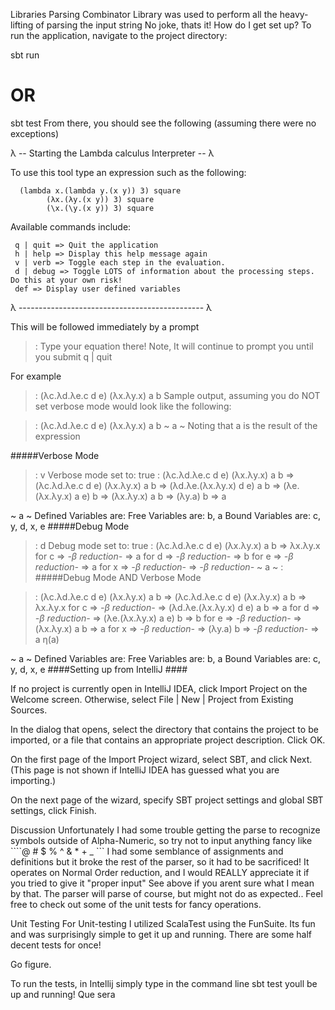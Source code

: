 Libraries
Parsing Combinator Library was used to perform all the heavy-lifting of parsing the input string
No joke, thats it!
How do I get set up?
To run the application, navigate to the project directory:

sbt run
# OR 
sbt test
From there, you should see the following (assuming there were no exceptions)

λ -- Starting the Lambda calculus Interpreter -- λ

To use this tool type an expression such as the following:

      (lambda x.(lambda y.(x y)) 3) square
            (λx.(λy.(x y)) 3) square
            (\x.(\y.(x y)) 3) square

Available commands include:

     q | quit => Quit the application
     h | help => Display this help message again
     v | verb => Toggle each step in the evaluation.
     d | debug => Toggle LOTS of information about the processing steps. Do this at your own risk!
     def => Display user defined variables

λ ---------------------------------------------- λ

This will be followed immediately by a prompt

>:
Type your equation there! Note, It will continue to prompt you until you submit q | quit

For example

>: (λc.λd.λe.c d e) (λx.λy.x) a b
Sample output, assuming you do NOT set verbose mode would look like the following:

>: (λc.λd.λe.c d e) (λx.λy.x) a b
 ~  a  ~
Noting that a is the result of the expression

#####Verbose Mode

>: v
Verbose mode set to: true
>: (λc.λd.λe.c d e) (λx.λy.x) a b
=> (λc.λd.λe.c d e) (λx.λy.x) a b
=> (λd.λe.(λx.λy.x) d e) a b
=> (λe.(λx.λy.x) a e) b
=> (λx.λy.x) a b
=> (λy.a) b
=> a

 ~  a  ~
Defined Variables are:
Free Variables are: b, a
Bound Variables are: c, y, d, x, e 
#####Debug Mode

>: d
Debug mode set to: true
>: (λc.λd.λe.c d e) (λx.λy.x) a b
=>  λx.λy.x for c
=> *-β reduction-*
=>  a for d
=> *-β reduction-*
=>  b for e
=> *-β reduction-*
=>  a for x
=> *-β reduction-*
=> *-β reduction-*
~  a  ~
>:
#####Debug Mode AND Verbose Mode

>: (λc.λd.λe.c d e) (λx.λy.x) a b
=> (λc.λd.λe.c d e) (λx.λy.x) a b
=>  λx.λy.x for c
=> *-β reduction-*
=> (λd.λe.(λx.λy.x) d e) a b
=>  a for d
=> *-β reduction-*
=> (λe.(λx.λy.x) a e) b
=>  b for e
=> *-β reduction-*
=> (λx.λy.x) a b
=>  a for x
=> *-β reduction-*
=> (λy.a) b
=> *-β reduction-*
=> a
η(a)

~  a  ~
Defined Variables are:
Free Variables are: b, a
Bound Variables are: c, y, d, x, e
####Setting up from IntelliJ ####

If no project is currently open in IntelliJ IDEA, click Import Project on the Welcome screen. Otherwise, select File | New | Project from Existing Sources.

In the dialog that opens, select the directory that contains the project to be imported, or a file that contains an appropriate project description. Click OK.

On the first page of the Import Project wizard, select SBT, and click Next. (This page is not shown if IntelliJ IDEA has guessed what you are importing.)

On the next page of the wizard, specify SBT project settings and global SBT settings, click Finish.

Discussion
Unfortunately I had some trouble getting the parse to recognize symbols outside of Alpha-Numeric, so try not to input anything fancy like ````@ # $ % ^ & * + _ ``` I had some semblance of assignments and definitions but it broke the rest of the parser, so it had to be sacrificed! It operates on Normal Order reduction, and I would REALLY appreciate it if you tried to give it "proper input" See above if you arent sure what I mean by that. The parser will parse of course, but might not do as expected.. Feel free to check out some of the unit tests for fancy operations.

Unit Testing
For Unit-testing I utilized ScalaTest using the FunSuite. Its fun and was surprisingly simple to get it up and running. There are some half decent tests for once!

Go figure.

To run the tests, in Intellij simply type in the command line sbt test youll be up and running! Que sera